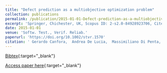```yaml
---
title: "Defect prediction as a multiobjective optimization problem"
collection: publications
permalink: /publication/2015-01-01-Defect-prediction-as-a-multiobjective-optimization-problem
excerpt: 'Springer, Chichester, UK, Scopus ID: 2-s2.0-84928923706, Cited by: 30'
date: 2015-01-01
venue: 'Softw. Test., Verif. Reliab.'
paperurl: 'https://doi.org/10.1002/stvr.1570'
citation: ' Gerardo Canfora,  Andrea De Lucia,  Massimiliano Di Penta,  Rocco Oliveto,  Annibale Panichella,  Sebastiano Panichella, &quot;Defect prediction as a multiobjective optimization problem.&quot; Softw. Test., Verif. Reliab., 2015.'
---
```

[Bibtex](https://dblp.org/rec/bib/journals/stvr/CanforaLPOPP15){:target="_blank"}

[Access paper here](https://doi.org/10.1002/stvr.1570){:target="_blank"}
